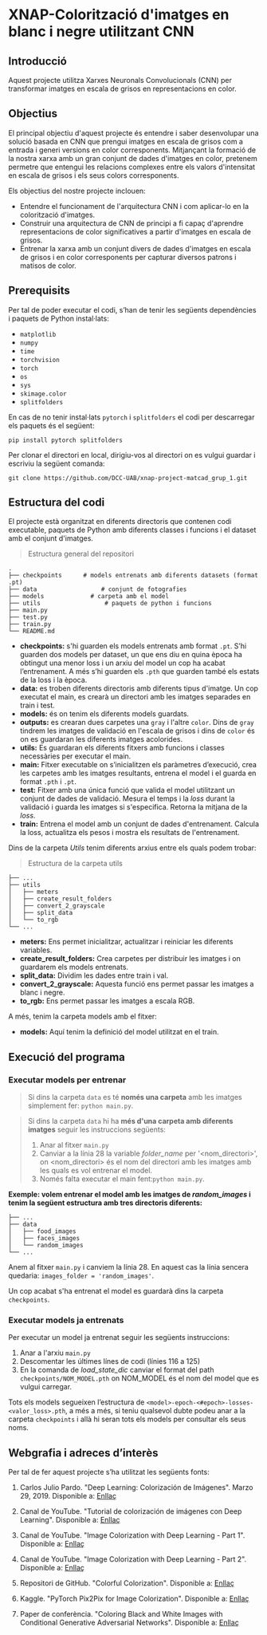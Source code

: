 # XNAP-Colorització d'imatges en blanc i negre utilitzant CNN

##  Introducció

Aquest projecte utilitza Xarxes Neuronals Convolucionals (CNN) per transformar imatges en escala de grisos en representacions en color.

## Objectius
El principal objectiu d'aquest projecte és entendre i saber desenvolupar una solució basada en CNN que prengui imatges en escala de grisos com a entrada i generi versions en color corresponents. Mitjançant la formació de la nostra xarxa amb un gran conjunt de dades d'imatges en color, pretenem permetre que entengui les relacions complexes entre els valors d'intensitat en escala de grisos i els seus colors corresponents.

Els objectius del nostre projecte inclouen:

- Entendre el funcionament de l'arquitectura CNN i com aplicar-lo en la colorització d'imatges.
- Construir una arquitectura de CNN de principi a fi capaç d'aprendre representacions de color significatives a partir d'imatges en escala de grisos.
- Entrenar la xarxa amb un conjunt divers de dades d'imatges en escala de grisos i en color corresponents per capturar diversos patrons i matisos de color.

## Prerequisits
Per tal de poder executar el codi, s’han de tenir les següents dependències i paquets de Python instal·lats:
- `matplotlib`
- `numpy`
- `time`
- `torchvision`
- `torch`
- `os`
- `sys`
- `skimage.color`
- `splitfolders`

En cas de no tenir instal·lats `pytorch` i `splitfolders` el codi per descarregar els paquets és el següent:
```
pip install pytorch splitfolders
```
Per clonar el directori en local, dirigiu-vos al directori on es vulgui guardar i escriviu la següent comanda:
```
git clone https://github.com/DCC-UAB/xnap-project-matcad_grup_1.git
```

## Estructura del codi

El projecte està organitzat en diferents directoris que contenen codi executable, paquets de Python amb diferents classes i funcions i el dataset amb el conjunt d'imatges.
> Estructura general del repositori

```
.
├── checkpoints      # models entrenats amb diferents datasets (format .pt)
├── data                  # conjunt de fotografies
├── models             # carpeta amb el model
├── utils                  # paquets de python i funcions
├── main.py       
├── test.py       
├── train.py
└── README.md
```

- **checkpoints:** s'hi guarden els models entrenats amb format `.pt`. S’hi guarden dos models per dataset, un que ens diu en quina època ha obtingut una menor loss i un arxiu del model un cop ha acabat l’entrenament. A més s’hi guarden els `.pth` que guarden també els estats de la loss i la època.
- **data:** es troben diferents directoris amb diferents tipus d'imatge. Un cop executat el main, es crearà un directori amb les imatges separades en train i test.
- **models:** és on tenim els diferents models guardats.
- **outputs:** es crearan dues carpetes una `gray` i l'altre `color`. Dins de `gray` tindrem les imatges de validació en l'escala de grisos i dins de `color` és on es guardaran les diferents imatges acolorides.
- **utils:** Es guardaran els diferents fitxers amb funcions i classes necessàries per executar el main.
- **main:** Fitxer executable on s’inicialitzen els paràmetres d’execució, crea les carpetes amb les imatges resultants, entrena el model i el guarda en format `.pth` i `.pt`.
- **test:** Fitxer amb una única funció que valida el model utilitzant un conjunt de dades de validació. Mesura el temps i la *loss* durant la validació i guarda les imatges si s'especifica. Retorna la mitjana de la *loss*.
- **train:** Entrena el model amb un conjunt de dades d'entrenament. Calcula la loss, actualitza els pesos i mostra els resultats de l'entrenament.

Dins de la carpeta *Utils* tenim diferents arxius entre els quals podem trobar:
> Estructura de la carpeta utils
```
├── ...
├── utils                 
│   ├── meters       
│   ├── create_result_folders       
│   ├── convert_2_grayscale       
│   ├── split_data      
│   └── to_rgb              
└── ...
```

- **meters:** Ens permet inicialitzar, actualitzar i reiniciar les diferents variables.
- **create_result_folders:** Crea carpetes per distribuir les imatges i on guardarem els models entrenats.
- **split_data:** Dividim les dades entre train i val.
- **convert_2_grayscale:** Aquesta funció ens permet passar les imatges a blanc i negre.
- **to_rgb:** Ens permet passar les imatges a escala RGB.

A més, tenim la carpeta models amb el fitxer:
- **models:** Aquí tenim la definició del model utilitzat en el train.

## Execució del programa

### Executar models per entrenar
>Si dins la carpeta `data` es té **només una carpeta** amb les imatges simplement fer: `python main.py`.

>Si dins la carpeta `data` hi ha **més d'una carpeta amb diferents imatges** seguir les instruccions següents:
>1. Anar al fitxer `main.py`
>2. Canviar a la línia 28 la variable *folder_name* per '<nom_directori>', on <nom_directori> és el nom del directori amb les imatges amb les quals es vol entrenar el model.
>3. Només falta executar el main fent:`python main.py`.

**Exemple: volem entrenar el model amb les imatges de *random_images* i tenim la següent estructura amb tres directoris diferents:**

```
├── ...
├── data                 
│   ├── food_images      
│   ├── faces_images   
│   └── random_images              
└── ...
```
Anem al fitxer `main.py` i canviem la línia 28. En aquest cas la línia sencera quedaria: `images_folder = 'random_images'`.

Un cop acabat s'ha entrenat el model es guardarà dins la carpeta `checkpoints`.
### Executar models ja entrenats 
Per executar un model ja entrenat seguir les següents instruccions:
1. Anar a l'arxiu `main.py`
2. Descomentar les últimes línes de codi (línies 116 a 125)
3. En la comanda de *load_state_dic* canviar el format del path `checkpoints/NOM_MODEL.pth` on NOM_MODEL és el nom del model que es vulgui carregar.

Tots els models segueixen l’estructura de `<model>-epoch-<#epoch>-losses-<valor_loss>.pth`, a més a més, si teniu qualsevol dubte podeu anar a la carpeta `checkpoints` i allà hi seran tots els models per consultar els seus noms.







## Webgrafia i adreces d’interès
Per tal de fer aquest projecte s’ha utilitzat les següents fonts:

1. Carlos Julio Pardo. "Deep Learning: Colorización de Imágenes". Marzo 29, 2019. Disponible a: [Enllaç](https://carlosjuliopardoblog.wordpress.com/2019/03/29/deep-learning-colorizacion-de-imagenes/)

2. Canal de YouTube. "Tutorial de colorización de imágenes con Deep Learning". Disponible a: [Enllaç](https://www.youtube.com/watch?v=eXSJ94ldsoc&feature=youtu.be)

3. Canal de YouTube. "Image Colorization with Deep Learning - Part 1". Disponible a: [Enllaç](https://youtu.be/_JOvupaUcjU)

4. Canal de YouTube. "Image Colorization with Deep Learning - Part 2". Disponible a: [Enllaç](https://youtu.be/a-_vIs1zoBc)

5. Repositori de GitHub. "Colorful Colorization". Disponible a: [Enllaç](https://github.com/Time0o/colorful-colorization)

6. Kaggle. "PyTorch Pix2Pix for Image Colorization". Disponible a: [Enllaç](https://www.kaggle.com/code/orkatz2/pytorch-pix-2-pix-for-image-colorization/notebook)

7. Paper de conferència. "Coloring Black and White Images with Conditional Generative Adversarial Networks". Disponible a: [Enllaç](https://ceur-ws.org/Vol-2485/paper47.pdf)


